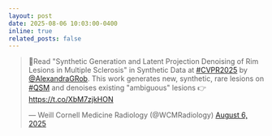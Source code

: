 ```yaml
---
layout: post
date: 2025-08-06 10:03:00-0400 
inline: true
related_posts: false
---
```

<blockquote class="twitter-tweet" data-theme="dark"><p lang="en" dir="ltr">🧠Read &quot;Synthetic Generation and Latent Projection Denoising of Rim Lesions in Multiple Sclerosis&quot; in Synthetic Data at <a href="https://twitter.com/hashtag/CVPR2025?src=hash&amp;ref_src=twsrc%5Etfw">#CVPR2025</a> by <a href="https://twitter.com/AlexandraGRob?ref_src=twsrc%5Etfw">@AlexandraGRob</a>. This work generates new, synthetic, rare lesions on <a href="https://twitter.com/hashtag/QSM?src=hash&amp;ref_src=twsrc%5Etfw">#QSM</a> and denoises existing &quot;ambiguous&quot; lesions 👉 <a href="https://t.co/XbM7zjkHON">https://t.co/XbM7zjkHON</a></p>&mdash; Weill Cornell Medicine Radiology (@WCMRadiology) <a href="https://twitter.com/WCMRadiology/status/1953177617286238505?ref_src=twsrc%5Etfw">August 6, 2025</a></blockquote> <script async src="https://platform.twitter.com/widgets.js" charset="utf-8"></script> 
